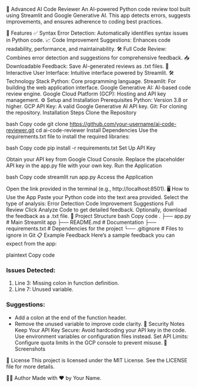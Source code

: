 🌟 Advanced AI Code Reviewer
An AI-powered Python code review tool built using Streamlit and Google Generative AI. This app detects errors, suggests improvements, and ensures adherence to coding best practices.

🚀 Features
✅ Syntax Error Detection: Automatically identifies syntax issues in Python code.
📈 Code Improvement Suggestions: Enhances code readability, performance, and maintainability.
🛠️ Full Code Review: Combines error detection and suggestions for comprehensive feedback.
📥 Downloadable Feedback: Save AI-generated reviews as .txt files.
🎨 Interactive User Interface: Intuitive interface powered by Streamlit.
🛠️ Technology Stack
Python: Core programming language.
Streamlit: For building the web application interface.
Google Generative AI: AI-based code review engine.
Google Cloud Platform (GCP): Hosting and API key management.
⚙️ Setup and Installation
Prerequisites
Python: Version 3.8 or higher.
GCP API Key: A valid Google Generative AI API key.
Git: For cloning the repository.
Installation Steps
Clone the Repository

bash
Copy code
git clone https://github.com/your-username/ai-code-reviewer.git
cd ai-code-reviewer
Install Dependencies Use the requirements.txt file to install the required libraries:

bash
Copy code
pip install -r requirements.txt
Set Up API Key

Obtain your API key from Google Cloud Console.
Replace the placeholder API key in the app.py file with your own key.
Run the Application

bash
Copy code
streamlit run app.py
Access the Application

Open the link provided in the terminal (e.g., http://localhost:8501).
🖥️ How to Use the App
Paste your Python code into the text area provided.
Select the type of analysis:
Error Detection
Code Improvement Suggestions
Full Review
Click Analyze Code to get detailed feedback.
Optionally, download the feedback as a .txt file.
📂 Project Structure
bash
Copy code
.
├── app.py               # Main Streamlit app
├── README.md            # Documentation
├── requirements.txt     # Dependencies for the project
└── .gitignore           # Files to ignore in Git
📋 Example Feedback
Here’s a sample feedback you can expect from the app:

plaintext
Copy code
### Issues Detected:
1. Line 3: Missing colon in function definition.
2. Line 7: Unused variable.

### Suggestions:
- Add a colon at the end of the function header.
- Remove the unused variable to improve code clarity.
🔐 Security Notes
Keep Your API Key Secure: Avoid hardcoding your API key in the code. Use environment variables or configuration files instead.
Set API Limits: Configure quota limits in the GCP console to prevent misuse.
🎨 Screenshots

📝 License
This project is licensed under the MIT License. See the LICENSE file for more details.

👨‍💻 Author
Made with ❤️ by Your Name.
